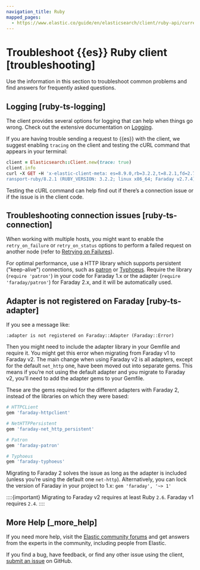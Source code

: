 ```yaml
---
navigation_title: Ruby
mapped_pages:
  - https://www.elastic.co/guide/en/elasticsearch/client/ruby-api/current/troubleshooting.html
---
```


# Troubleshoot {{es}} Ruby client [troubleshooting]

Use the information in this section to troubleshoot common problems and find answers for frequently asked questions.


## Logging [ruby-ts-logging]

The client provides several options for logging that can help when things go wrong. Check out the extensive documentation on [Logging](elasticsearch-ruby://reference/advanced-config.md#logging).

If you are having trouble sending a request to {{es}} with the client, we suggest enabling `tracing` on the client and testing the cURL command that appears in your terminal:

```rb
client = Elasticsearch::Client.new(trace: true)
client.info
curl -X GET -H 'x-elastic-client-meta: es=8.9.0,rb=3.2.2,t=8.2.1,fd=2.7.4,nh=0.3.2, User-Agent: elastic-t
ransport-ruby/8.2.1 (RUBY_VERSION: 3.2.2; linux x86_64; Faraday v2.7.4), Content-Type: application/json' 'http://localhost:9200//?pretty'
```

Testing the cURL command can help find out if there’s a connection issue or if the issue is in the client code.


## Troubleshooting connection issues [ruby-ts-connection]

When working with multiple hosts, you might want to enable the `retry_on_failure` or `retry_on_status` options to perform a failed request on another node (refer to [Retrying on Failures](elasticsearch-ruby://reference/advanced-config.md#retry-failures)).

For optimal performance, use a HTTP library which supports persistent ("keep-alive") connections, such as [patron](https://github.com/toland/patron) or [Typhoeus](https://github.com/typhoeus/typhoeus). Require the library (`require 'patron'`) in your code for Faraday 1.x or the adapter (`require 'faraday/patron'`) for Faraday 2.x, and it will be automatically used.


## Adapter is not registered on Faraday [ruby-ts-adapter]

If you see a message like:

```
:adapter is not registered on Faraday::Adapter (Faraday::Error)
```

Then you might need to include the adapter library in your Gemfile and require it. You might get this error when migrating from Faraday v1 to Faraday v2. The main change when using Faraday v2 is all adapters, except for the default `net_http` one, have been moved out into separate gems. This means if you’re not using the default adapter and you migrate to Faraday v2, you’ll need to add the adapter gems to your Gemfile.

These are the gems required for the different adapters with Faraday 2, instead of the libraries on which they were based:

```ruby
# HTTPCLient
gem 'faraday-httpclient'

# NetHTTPPersistent
gem 'faraday-net_http_persistent'

# Patron
gem 'faraday-patron'

# Typhoeus
gem 'faraday-typhoeus'
```

Migrating to Faraday 2 solves the issue as long as the adapter is included (unless you’re using the default one `net-http`). Alternatively, you can lock the version of Faraday in your project to 1.x: `gem 'faraday', '~> 1'`

::::{important}
Migrating to Faraday v2 requires at least Ruby `2.6`. Faraday v1 requires `2.4`.
::::



## More Help [_more_help]

If you need more help, visit the [Elastic community forums](https://discuss.elastic.co/) and get answers from the experts in the community, including people from Elastic.

If you find a bug, have feedback, or find any other issue using the client, [submit an issue](https://github.com/elastic/elasticsearch-ruby/issues/new/choose) on GitHub.

